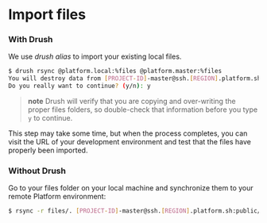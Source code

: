 # Import files

### With Drush

We use *drush alias* to import your existing local files.

```bash
$ drush rsync @platform.local:%files @platform.master:%files
You will destroy data from [PROJECT-ID]-master@ssh.[REGION].platform.sh:././sites/default/files and replace with data from ~/Sites/platform/sites/default/files/
Do you really want to continue? (y/n): y
```

> **note**
> Drush will verify that you are copying and over-writing the proper files folders, so double-check that information before you type `y` to continue.

This step may take some time, but when the process completes, you can
visit the URL of your development environment and test that the files
have properly been imported.

### Without Drush

Go to your files folder on your local machine and synchronize them to
your remote Platform environment:

```bash
$ rsync -r files/. [PROJECT-ID]-master@ssh.[REGION].platform.sh:public/sites/default/files/
```